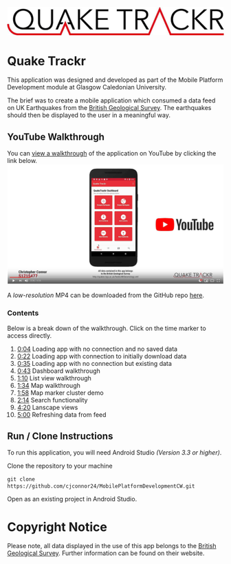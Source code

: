 ![Quake Trackr Logo](Documents/quaketrackr_logo.jpg)
# Quake Trackr

This application was designed and developed as part of the Mobile Platform Development module at Glasgow Caledonian University.

The brief was to create a mobile application which consumed a data feed on UK Earthquakes from the [British Geological Survey][1]. The earthquakes should then be displayed to the user in a meaningful way.

## YouTube Walkthrough

[1]: https://youtu.be/woTzVRbaMSI?
You can [view a walkthrough][1] of the application on YouTube by clicking the link below.
[![YouTube Walkthrough](Documents/YouTubeIcon.jpg)][1]

A _low-resolution_ MP4 can be downloaded from the GitHub repo [here](https://github.com/cjconnor24/MobilePlatformDevelopmentCW/raw/master/Documents/QuakeTrackr_Git.mp4).

### Contents
Below is a break down of the walkthrough. Click on the time marker to access directly.

1. [0:04](https://youtu.be/woTzVRbaMSI?t=4) Loading app with no connection and no saved data
2. [0:22](https://youtu.be/woTzVRbaMSI?t=22) Loading app with connection to initially download data
3. [0:35](https://youtu.be/woTzVRbaMSI?t=35) Loading app with no connection but existing data
4. [0:43](https://youtu.be/woTzVRbaMSI?t=43) Dashboard walkthrough
5. [1:10](https://youtu.be/woTzVRbaMSI?t=70) List view walkthrough
6. [1:34](https://youtu.be/woTzVRbaMSI?t=94) Map walkthrough
7. [1:58](https://youtu.be/woTzVRbaMSI?t=118) Map marker cluster demo
8. [2:14](https://youtu.be/woTzVRbaMSI?t=134) Search functionality
9. [4:20](https://youtu.be/woTzVRbaMSI?t=260) Lanscape views
10. [5:00](https://youtu.be/woTzVRbaMSI?t=300) Refreshing data from feed

## Run / Clone Instructions
To run this application, you will need Android Studio _(Version 3.3 or higher)_.

Clone the repository to your machine
```
git clone https://github.com/cjconnor24/MobilePlatformDevelopmentCW.git
```
Open as an existing project in Android Studio.

# Copyright Notice
Please note, all data displayed in the use of this app belongs to the [British Geological Survey][1]. Further information can be found on their website.

[1]: https://www.bgs.ac.uk